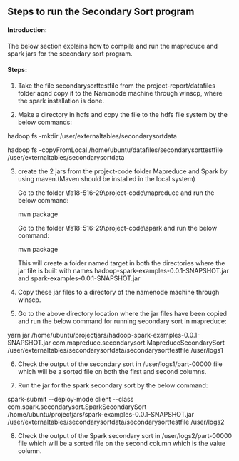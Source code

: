 
## Steps to run the Secondary Sort program


#### Introduction:
 The below section explains how to compile and run the mapreduce and spark jars for the secondary sort program.
 
#### Steps:
 
  1. Take the file secondarysorttestfile from the project-report/datafiles folder aqnd copy it to the Namonode machine through winscp,     where the spark installation is done.
  
  2. Make a directory in hdfs and copy the file to the hdfs file system by the below commands:
  
  hadoop fs -mkdir /user/externaltables/secondarysortdata
  
  hadoop fs -copyFromLocal /home/ubuntu/datafiles/secondarysorttestfile /user/externaltables/secondarysortdata
  
  3. create the 2 jars from the project-code folder Mapreduce and Spark by using maven.(Maven should be installed in the local system)
  
      Go to the folder \fa18-516-29\project-code\mapreduce and run the below command:
    
      mvn package
    
      Go to the folder \fa18-516-29\project-code\spark and run the below command:
    
      mvn package
    
     This will create a folder named target in both the directories where the jar file is built with names hadoop-spark-examples-0.0.1-SNAPSHOT.jar and spark-examples-0.0.1-SNAPSHOT.jar
     
   4. Copy these jar files to a directory of the namenode machine through winscp.
   
   5. Go to the above directory location where the jar files have been copied and run the below command for running secondary sort
   in mapreduce:
   
   yarn jar  /home/ubuntu/projectjars/hadoop-spark-examples-0.0.1-SNAPSHOT.jar com.mapreduce.secondarysort.MapreduceSecondarySort /user/externaltables/secondarysortdata/secondarysorttestfile /user/logs1
   
   6. Check the output of the secondary sort in /user/logs1/part-00000 file which will be a sorted file on both the first and second columns.
   
   7. Run the jar for the spark secondary sort by the below command:
   
   spark-submit --deploy-mode client --class com.spark.secondarysort.SparkSecondarySort  /home/ubuntu/projectjars/spark-examples-0.0.1-SNAPSHOT.jar /user/externaltables/secondarysortdata/secondarysorttestfile /user/logs2
   
   8. Check the output of the Spark secondary sort in /user/logs2/part-00000 file which will be a sorted file on the second column
   which is the value column.
   
   
      
